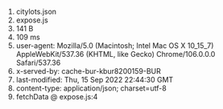1. citylots.json
2. expose.js
3. 141 B
4. 109 ms
5. user-agent: Mozilla/5.0 (Macintosh; Intel Mac OS X 10_15_7) AppleWebKit/537.36 (KHTML, like Gecko) Chrome/106.0.0.0 Safari/537.36
6. x-served-by: cache-bur-kbur8200159-BUR
7. last-modified: Thu, 15 Sep 2022 22:44:30 GMT
8. content-type: application/json; charset=utf-8
9. fetchData @ expose.js:4 
